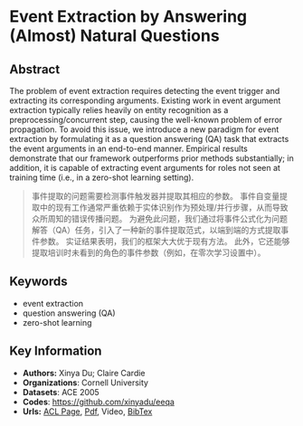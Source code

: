 # Event Extraction by Answering (Almost) Natural Questions
## Abstract
The problem of event extraction requires detecting the event trigger and extracting its corresponding arguments. Existing work in event argument extraction typically relies heavily on entity recognition as a preprocessing/concurrent step, causing the well-known problem of error propagation. To avoid this issue, we introduce a new paradigm for event extraction by formulating it as a question answering (QA) task that extracts the event arguments in an end-to-end manner. Empirical results demonstrate that our framework outperforms prior methods substantially; in addition, it is capable of extracting event arguments for roles not seen at training time (i.e., in a zero-shot learning setting).
> 事件提取的问题需要检测事件触发器并提取其相应的参数。 事件自变量提取中的现有工作通常严重依赖于实体识别作为预处理/并行步骤，从而导致众所周知的错误传播问题。 为避免此问题，我们通过将事件公式化为问题解答（QA）任务，引入了一种新的事件提取范式，以端到端的方式提取事件参数。 实证结果表明，我们的框架大大优于现有方法。 此外，它还能够提取培训时未看到的角色的事件参数（例如，在零次学习设置中）。
## Keywords
- event extraction
- question answering (QA)
- zero-shot learning
## Key Information
- **Authors:** Xinya Du; Claire Cardie
- **Organizations**: Cornell University
- **Datasets**: ACE 2005
- **Codes**: <https://github.com/xinyadu/eeqa>
- **Urls:** [ACL Page](https://www.aclweb.org/anthology/2020.emnlp-main.49/), [Pdf](https://github.com/Clearailhc/KG-NLP-Papers/blob/main/EMNLP/2020/EE/pdf/2020.emnlp-main.49.pdf), Video, [BibTex](https://www.aclweb.org/anthology/2020.emnlp-main.49.bib)
